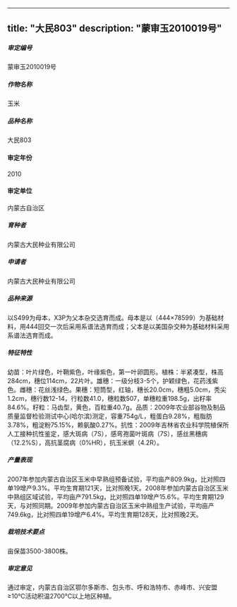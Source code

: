 
---
title: "大民803"
description: "蒙审玉2010019号"
---
##### 审定编号 
蒙审玉2010019号

##### 作物名称
玉米

##### 品种名称
大民803

#### 审定年份
2010	

#### 审定单位
内蒙古自治区

##### 育种者
内蒙古大民种业有限公司

##### 申请者
内蒙古大民种业有限公司

##### 品种来源
以S499为母本，X3P为父本杂交选育而成。母本是以（444×78599）为基础材料，用444回交一次后采用系谱法选育而成；父本是以美国杂交种为基础材料采用系谱法选育而成。

##### 特征特性
幼苗：叶片绿色，叶鞘紫色，叶缘紫色，第一叶卵圆形。植株：半紧凑型，株高284cm，穗位114cm，22片叶。雄穗：一级分枝3-5个，护颖绿色，花药浅紫色。雌穗：花丝浅绿色。果穗：短筒型，红轴，穗长20.0cm，穗粗5.0cm，秃尖1.2cm，穗行数12-14，行粒数41.0，穗粒数507，单穗粒重198.5g，出籽率84.6%。籽粒：马齿型，黄色，百粒重40.7g。品质：2009年农业部谷物及制品质量监督检验测试中心(哈尔滨)测定，容重754g/L，粗蛋白9.28%，粗脂肪3.78%，粗淀粉75.15%，赖氨酸0.27%。抗性：2009年吉林省农业科学院植保所人工接种抗性鉴定，感大斑病（7S），感弯孢菌叶斑病（7S），感丝黑穗病（12.2%S），高抗茎腐病（0%HR），抗玉米螟（4.2R）。

##### 产量表现
2007年参加内蒙古自治区玉米中早熟组预备试验，平均亩产809.9kg，比对照四单19增产9.3%。平均生育期121天，比对照晚1天。2008年参加内蒙古自治区玉米中熟组区域试验，平均亩产791.5kg，比对照四单19增产15.6%。平均生育期129天，与对照同期。2009年参加内蒙古自治区玉米中熟组生产试验，平均亩产749.6kg，比对照四单19增产6.4%。平均生育期128天，比对照晚2天。

##### 栽培技术要点
亩保苗3500-3800株。

##### 审定意见
通过审定，内蒙古自治区鄂尔多斯市、包头市、呼和浩特市、赤峰市、兴安盟≥10℃活动积温2700℃以上地区种植。


